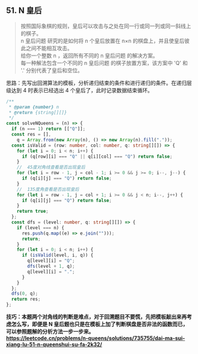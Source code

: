 ## 51. N 皇后

> 按照国际象棋的规则，皇后可以攻击与之处在同一行或同一列或同一斜线上的棋子。  
> n 皇后问题 研究的是如何将 n 个皇后放置在 n×n 的棋盘上，并且使皇后彼此之间不能相互攻击。  
> 给你一个整数 n ，返回所有不同的 n 皇后问题 的解决方案。  
> 每一种解法包含一个不同的 n 皇后问题 的棋子放置方案，该方案中 'Q' 和 '.' 分别代表了皇后和空位。

思路：先写出回溯算法的模板，分析递归结束的条件和进行递归的条件。在递归层级达到 4 时表示已经选出 4 个皇后了，此时记录数据结束循环。

```typescript
/**
 * @param {number} n
 * @return {string[][]}
 */
const solveNQueens = (n) => {
  if (n === 1) return [["Q"]];
  const res = [],
    q = Array.from(new Array(n), () => new Array(n).fill("."));
  const isValid = (row: number, col: number, q: string[][]) => {
    for (let i = 0; i < n; i++) {
      if (q[row][i] === "Q" || q[i][col] === "Q") return false;
    }
    //  45度对角线查看是否出现皇后
    for (let i = row - 1, j = col - 1; i >= 0 && j >= 0; i--, j--) {
      if (q[i][j] === "Q") return false;
    }
    //  135度角查看是否出现皇后
    for (let i = row - 1, j = col + 1; i >= 0 && j < n; i--, j++) {
      if (q[i][j] === "Q") return false;
    }
    return true;
  };
  const dfs = (level: number, q: string[][]) => {
    if (level === n) {
      res.push(q.map((e) => e.join("")));
      return;
    }
    for (let i = 0; i < n; i++) {
      if (isValid(level, i, q)) {
        q[level][i] = "Q";
        dfs(level + 1, q);
        q[level][i] = ".";
      }
    }
  };
  dfs(0, q);
  return res;
};
```

**技巧：本题两个对角线的判断是难点，对于回溯题目不要慌，先把模板敲出来再考虑怎么写，即便是 N 皇后题也只是在模板上加了判断棋盘是否非法的函数而已，可以参照题解的分析方法一步一步来。**  
**https://leetcode.cn/problems/n-queens/solutions/735755/dai-ma-sui-xiang-lu-51-n-queenshui-su-fa-2k32/**

